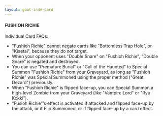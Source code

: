 ```yaml
---
layout: goat-indv-card
---
```


#### FUSHIOH RICHIE

Individual Card FAQs:

*   "Fushioh Richie" cannot negate cards like "Bottomless Trap Hole", or "Kisetai", because they do not target.
*   When your opponent uses "Double Snare" on "Fushioh Richie", "Double Snare" is negated and destroyed.
*   You can use "Premature Burial" or "Call of the Haunted" to Special Summon "Fushioh Richie" from your Graveyard, as long as "Fushioh Richie" was Special Summoned using the proper method ("Great Dezard") previously.
*   When "Fushioh Richie" is flipped face-up, you can Special Summon a high-level Zombie from your Graveyard (like "Vampire Lord" or "Ryu Kokki").
*   "Fusioh Richie"’s effect is activated if attacked and flipped face-up by the attack, or if Flip Summoned, or if flipped face-up by a card effect.